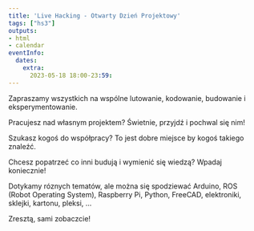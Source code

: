 ```yaml
---
title: 'Live Hacking - Otwarty Dzień Projektowy'
tags: ["hs3"]
outputs:
- html
- calendar
eventInfo:
  dates:
    extra:
      2023-05-18 18:00-23:59:
---
```

Zapraszamy wszystkich na wspólne lutowanie, kodowanie, budowanie i eksperymentowanie.

 Pracujesz nad własnym projektem? Świetnie, przyjdź i pochwal się nim!

 Szukasz kogoś do współpracy? To jest dobre miejsce by kogoś takiego znaleźć.

 Chcesz popatrzeć co inni budują i wymienić się wiedzą? Wpadaj koniecznie!

 Dotykamy róznych tematów, ale można się spodziewać Arduino, ROS (Robot Operating System), Raspberry Pi, Python, FreeCAD, elektroniki, sklejki, kartonu, pleksi, ...

 Zresztą, sami zobaczcie!

 
    